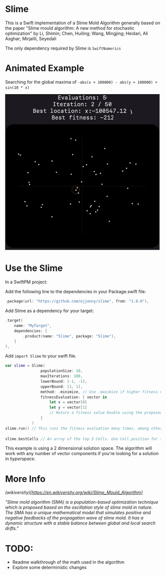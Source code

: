 # Slime

This is a Swift implementation of a Slime Mold Algorithm generally based on the paper "Slime mould algorithm: A new method for stochastic optimization" by  Li, Shimin; Chen, Huiling; Wang, Mingjing; Heidari, Ali Asghar; Mirjalili, Seyedali

The only dependency required by Slime is `SwiftNumerics`

# Animated Example
Searching for the global maxima of 
`-abs(x + 100000) - abs(y + 100000) + sin(10 * x)`

 <img src="/ex1.gif?raw=true" width="500px">

# Use the Slime

In a SwiftPM project:

Add the following line to the dependencies in your Package.swift file:

```swift
.package(url: "https://github.com/ejjonny/slime", from: "1.0.0"),
```

Add Slime as a dependency for your target:

```swift
.target(
    name: "MyTarget", 
    dependencies: [
        .product(name: "Slime", package: "Slime"),
    ]
),
```

Add `import Slime` to your swift file.

```swift
var slime = Slime(
                populationSize: 10,
                maxIterations: 100,
                lowerBound: [-1, -1],
                upperBound: [1, 1],
                method: .minimize, // Use .maximize if higher fitness values are better
                fitnessEvaluation: { vector in
                    let x = vector[0]
                    let y = vector[1]
                    // Return a fitness value Double using the proposed vector
                }
            )
slime.run() // This runs the fitness evaluation many times, among other busy work, & will usually be expensive

slime.bestCells // An array of the top 3 Cells. Use Cell.position for the associated vectors
```

This example is using a 2 dimensional solution space. The algorithm will work with any number of vector components if you're looking for a solution in *hyperspace*.

# More Info

*(wikiversity)[https://en.wikiversity.org/wiki/Slime_Mould_Algorithm]*

*"Slime mold algorithm (SMA) is a population-based optimization technique which is proposed based on the oscillation style of slime mold in nature. The SMA has a unique mathematical model that simulates positive and negative feedbacks of the propagation wave of slime mold. It has a dynamic structure with a stable balance between global and local search drifts."*

# TODO:

- Readme walkthrough of the math used in the algorithm
- Explore some deterministic changes
